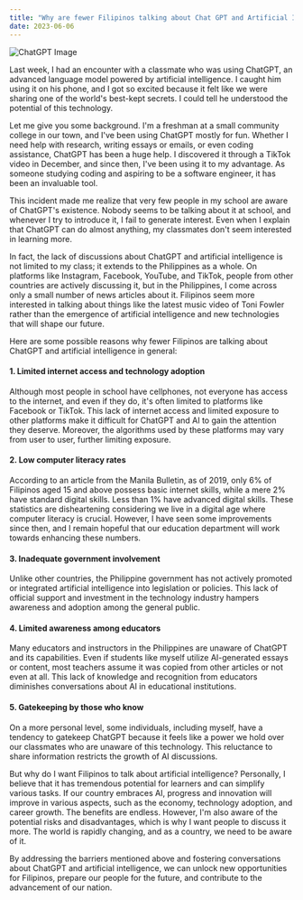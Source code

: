 ```yaml
---
title: "Why are fewer Filipinos talking about Chat GPT and Artificial Intelligence?"
date: 2023-06-06
---
```


<img src="https://www.rappler.com/tachyon/2023/02/chatgpt-reuters-6-scaled.jpg" alt="ChatGPT Image">

Last week, I had an encounter with a classmate who was using ChatGPT, an advanced language model powered by artificial intelligence. I caught him using it on his phone, and I got so excited because it felt like we were sharing one of the world's best-kept secrets. I could tell he understood the potential of this technology.

Let me give you some background. I'm a freshman at a small community college in our town, and I've been using ChatGPT mostly for fun. Whether I need help with research, writing essays or emails, or even coding assistance, ChatGPT has been a huge help. I discovered it through a TikTok video in December, and since then, I've been using it to my advantage. As someone studying coding and aspiring to be a software engineer, it has been an invaluable tool.

This incident made me realize that very few people in my school are aware of ChatGPT's existence. Nobody seems to be talking about it at school, and whenever I try to introduce it, I fail to generate interest. Even when I explain that ChatGPT can do almost anything, my classmates don't seem interested in learning more.

In fact, the lack of discussions about ChatGPT and artificial intelligence is not limited to my class; it extends to the Philippines as a whole. On platforms like Instagram, Facebook, YouTube, and TikTok, people from other countries are actively discussing it, but in the Philippines, I come across only a small number of news articles about it. Filipinos seem more interested in talking about things like the latest music video of Toni Fowler rather than the emergence of artificial intelligence and new technologies that will shape our future.

Here are some possible reasons why fewer Filipinos are talking about ChatGPT and artificial intelligence in general:

#### 1. Limited internet access and technology adoption

Although most people in school have cellphones, not everyone has access to the internet, and even if they do, it's often limited to platforms like Facebook or TikTok. This lack of internet access and limited exposure to other platforms make it difficult for ChatGPT and AI to gain the attention they deserve. Moreover, the algorithms used by these platforms may vary from user to user, further limiting exposure.

#### 2. Low computer literacy rates

According to an article from the Manila Bulletin, as of 2019, only 6% of Filipinos aged 15 and above possess basic internet skills, while a mere 2% have standard digital skills. Less than 1% have advanced digital skills. These statistics are disheartening considering we live in a digital age where computer literacy is crucial. However, I have seen some improvements since then, and I remain hopeful that our education department will work towards enhancing these numbers.

#### 3. Inadequate government involvement

Unlike other countries, the Philippine government has not actively promoted or integrated artificial intelligence into legislation or policies. This lack of official support and investment in the technology industry hampers awareness and adoption among the general public.

#### 4. Limited awareness among educators

Many educators and instructors in the Philippines are unaware of ChatGPT and its capabilities. Even if students like myself utilize AI-generated essays or content, most teachers assume it was copied from other articles or not even at all. This lack of knowledge and recognition from educators diminishes conversations about AI in educational institutions.

#### 5. Gatekeeping by those who know

On a more personal level, some individuals, including myself, have a tendency to gatekeep ChatGPT because it feels like a power we hold over our classmates who are unaware of this technology. This reluctance to share information restricts the growth of AI discussions.

But why do I want Filipinos to talk about artificial intelligence? Personally, I believe that it has tremendous potential for learners and can simplify various tasks. If our country embraces AI, progress and innovation will improve in various aspects, such as the economy, technology adoption, and career growth. The benefits are endless. However, I'm also aware of the potential risks and disadvantages, which is why I want people to discuss it more. The world is rapidly changing, and as a country, we need to be aware of it.

By addressing the barriers mentioned above and fostering conversations about ChatGPT and artificial intelligence, we can unlock new opportunities for Filipinos, prepare our people for the future, and contribute to the advancement of our nation.
